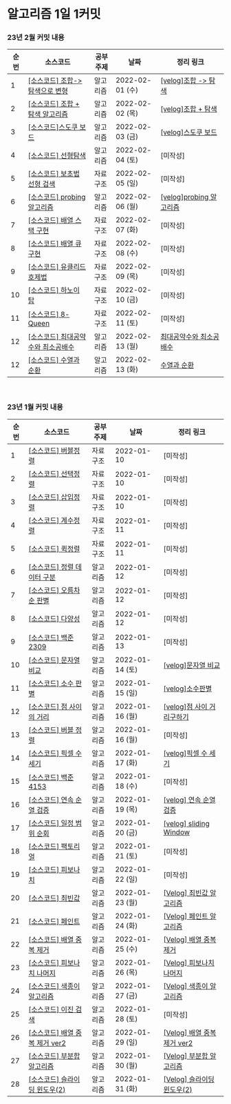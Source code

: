 # 알고리즘 1일 1커밋
### 23년 2월 커밋 내용
| 순번 | 소스코드 | 공부주제 | 날짜 | 정리 링크|
| --- | --- | --- | --- | --- |
|1| [[소스코드] 조합->탐색으로 변형](https://github.com/Tiel0043/studyRepository/blob/main/myStudy/src/algorithm/comon/chapter3/Q3H.java) | 알고리즘 | 2022-02-01 (수)|[[velog]조합 -> 탐색](https://velog.io/@rlamw2000/Java-%EC%A1%B0%ED%95%A9-%ED%83%90%EC%83%89-%EC%95%8C%EA%B3%A0%EB%A6%AC%EC%A6%98)
|2| [[소스코드] 조합 + 탐색 알고리즘](https://github.com/Tiel0043/studyRepository/blob/main/myStudy/src/algorithm/comon/chapter3/Q3I.java) | 알고리즘 | 2022-02-02 (목)|[[velog]조합 + 탐색](https://velog.io/@rlamw2000/Java-%EC%84%B8-%EC%B9%B4%EB%93%9C-%EC%95%8C%EA%B3%A0%EB%A6%AC%EC%A6%98)
|3| [[소스코드]스도쿠 보드](https://github.com/Tiel0043/studyRepository/blob/main/myStudy/src/algorithm/comon/chapter4/Q4B.java) | 알고리즘 | 2022-02-03 (금)|[[velog]스도쿠 보드](https://velog.io/@rlamw2000/Java-스도쿠-보드-알고리즘)
|4| [[소스코드] 선형탐색](https://github.com/Tiel0043/studyRepository/blob/main/myStudy/src/datastructure/search/LinearSearch.java) | 알고리즘 | 2022-02-04 (토)|[미작성]
|5| [[소스코드] 보초법 선형 검색](https://github.com/Tiel0043/studyRepository/blob/main/myStudy/src/datastructure/search/LinearSearch2.java) | 자료구조 | 2022-02-05 (일)|[미작성]
|6| [[소스코드] probing 알고리즘](https://github.com/Tiel0043/studyRepository/blob/main/myStudy/src/algorithm/comon/chapter4/Q4B.java) | 알고리즘 | 2022-02-06 (월)|[[velog]probing 알고리즘](https://velog.io/@rlamw2000/Java-Probing)
|7| [[소스코드] 배열 스택 구현](https://github.com/Tiel0043/studyRepository/blob/main/myStudy/src/datastructure/Stack.java) | 자료구조 | 2022-02-07 (화)| [미작성]
|8| [[소스코드] 배열 큐 구현](https://github.com/Tiel0043/studyRepository/blob/main/myStudy/src/datastructure/Queue.java) | 자료구조 | 2022-02-08 (수)| [미작성]
|9| [[소스코드] 유클리드 호제법](https://github.com/Tiel0043/studyRepository/blob/main/myStudy/src/datastructure/recursive/Euclidean.java) | 자료구조 | 2022-02-09 (목)| [미작성]
|10| [[소스코드] 하노이 탑](https://github.com/Tiel0043/studyRepository/blob/main/myStudy/src/datastructure/recursive/Hanoi.java) | 자료구조 | 2022-02-10 (금)| [미작성]
|11| [[소스코드] 8-Queen](https://github.com/Tiel0043/studyRepository/blob/main/myStudy/src/datastructure/recursive/Queen8.java) | 자료구조 | 2022-02-11 (토)| [미작성]
|12| [[소스코드] 최대공약수와 최소공배수](https://github.com/Tiel0043/studyRepository/blob/main/myStudy/src/algorithm/comon/chapter4/Q4C.java)| 알고리즘 | 2022-02-13 (월)| [최대공약수와 최소공배수](https://velog.io/@rlamw2000/Java-%EC%B5%9C%EB%8C%80%EA%B3%B5%EC%95%BD%EC%88%98%EC%99%80-%EC%B5%9C%EC%86%8C%EA%B3%B5%EB%B0%B0%EC%88%98)
|12| [[소스코드] 수열과 순환](https://github.com/Tiel0043/studyRepository/blob/main/myStudy/src/algorithm/comon/chapter4/Q4C.java)| 알고리즘 | 2022-02-13 (화)| [수열과 순환](https://velog.io/@rlamw2000/Java-%EC%B5%9C%EB%8C%80%EA%B3%B5%EC%95%BD%EC%88%98%EC%99%80-%EC%B5%9C%EC%86%8C%EA%B3%B5%EB%B0%B0%EC%88%98)
<br>



### 23년 1월 커밋 내용
| 순번 | 소스코드 | 공부주제 | 날짜 | 정리 링크|
| --- | --- | --- | --- | --- |
|1| [[소스코드] 버블정렬](https://github.com/Tiel0043/studyRepository/blob/main/myStudy/src/dataStructure/BubbleSort.java) | 자료구조 | 2022-01-10|[미작성]
|2| [[소스코드] 선택정렬](https://github.com/Tiel0043/studyRepository/blob/main/myStudy/src/dataStructure/SellectionSort.java) | 자료구조 | 2022-01-10|[미작성]
|3| [[소스코드] 삽입정렬](https://github.com/Tiel0043/studyRepository/blob/main/myStudy/src/dataStructure/InsertSort.java) | 자료구조 | 2022-01-10|[미작성]
|4| [[소스코드] 계수정렬](https://github.com/Tiel0043/studyRepository/blob/main/myStudy/src/dataStructure/CountingSort.java) | 자료구조 | 2022-01-11|[미작성]
|5| [[소스코드] 퀵정렬](https://github.com/Tiel0043/studyRepository/blob/main/myStudy/src/dataStructure/QuickSort.java) | 자료구조 |2022-01-11|[미작성]
|6| [[소스코드] 정렬 데이터 구분](https://github.com/Tiel0043/studyRepository/blob/main/myStudy/src/algorithm/comon/chapter2/Q2A.java) | 알고리즘 |2022-01-12|[미작성]
|7| [[소스코드] 오름차순 판별](https://github.com/Tiel0043/studyRepository/blob/main/myStudy/src/algorithm/comon/chapter2/Q2B.java) | 알고리즘 |2022-01-12|[미작성]
|8| [[소스코드] 다양성](https://github.com/Tiel0043/studyRepository/blob/main/myStudy/src/algorithm/comon/chapter2/Q2C.java) | 알고리즘 |2022-01-12|[미작성]
|9| [[소스코드] 백준2309](https://github.com/Tiel0043/studyRepository/blob/main/myStudy/src/algorithm/search/bj2309.java) | 알고리즘 | 2022-01-13|[미작성]
|10| [[소스코드] 문자열 비교](https://github.com/Tiel0043/studyRepository/blob/main/myStudy/src/algorithm/comon/chapter2/Q2D.java) | 알고리즘 |2022-01-14 (토)| [[velog]문자열 비교](https://velog.io/@rlamw2000/%EC%95%8C%EA%B3%A0%EB%A6%AC%EC%A6%98-%EB%AC%B8%EC%9E%90%EC%97%B4%EC%9D%98-%EB%B9%84%EA%B5%90revised)
|11| [[소스코드] 소수 판별](https://github.com/Tiel0043/studyRepository/blob/main/myStudy/src/algorithm/comon/chapter2/Q2E.java) | 알고리즘 |2022-01-15 (일)| [[velog]소수판별](https://velog.io/@rlamw2000/Java-%EC%86%8C%EC%88%98%EC%9D%98-%ED%8C%90%EB%B3%84)
|12| [[소스코드] 점 사이의 거리](https://github.com/Tiel0043/studyRepository/blob/main/myStudy/src/algorithm/comon/chapter2/Q2F.java) | 알고리즘 | 2022-01-16 (월)| [[velog]점 사이 거리구하기](https://velog.io/@rlamw2000/Java-%EB%91%90-%EC%A0%90-%EC%82%AC%EC%9D%B4%EC%9D%98-%EA%B1%B0%EB%A6%AC)
|13| [[소스코드] 버블 정렬](https://github.com/Tiel0043/studyRepository/blob/main/myStudy/src/algorithm/comon/chapter2/Q2G.java) | 알고리즘 |2022-01-16 (월)|[미작성]
|14| [[소스코드] 픽셀 수 세기](https://github.com/Tiel0043/studyRepository/blob/main/myStudy/src/algorithm/comon/chapter2/Q2H.java) | 알고리즘 |2022-01-17 (화)| [[velog]픽셀 수 세기](https://velog.io/@rlamw2000/Java-%ED%94%BD%EC%85%80-%EC%88%98-%EC%84%B8%EA%B8%B0)
|15|[[소스코드] 백준4153](https://github.com/Tiel0043/studyRepository/blob/main/myStudy/src/algorithm/baekjoon/Bj4153.java)| 알고리즘 |2022-01-18 (수) |[미작성]
|16| [[소스코드] 연속 순열 검증](https://github.com/Tiel0043/studyRepository/blob/main/myStudy/src/algorithm/comon/chapter2/Q2I.java) | 알고리즘 | 2022-01-19 (목)| [[velog] 연속 순열 검증](https://velog.io/@rlamw2000/Java-%ED%94%BD%EC%85%80-%EC%88%98-%EC%84%B8%EA%B8%B0)
|17| [[소스코드] 일정 범위 순회](https://github.com/Tiel0043/studyRepository/blob/main/myStudy/src/algorithm/comon/chapter2/Q2J.java) | 알고리즘 | 2022-01-20 (금)| [[velog] sliding Window](https://velog.io/@rlamw2000/Java-%EC%9E%85%EB%A0%A5-%EC%88%98%EB%A7%8C%ED%81%BC-%EC%88%9C%ED%9A%8C-%EC%95%8C%EA%B3%A0%EB%A6%AC%EC%A6%98sliding-window)
|18| [[소스코드] 팩토리얼](https://github.com/Tiel0043/studyRepository/blob/main/myStudy/src/algorithm/baekjoon/reculsion/Bj10872.java) | 알고리즘 | 2022-01-21 (토)|[미작성]
|19| [[소스코드] 피보나치](https://github.com/Tiel0043/studyRepository/blob/main/myStudy/src/algorithm/baekjoon/reculsion/Bj10870.java) | 알고리즘 |2022-01-22 (일)|[미작성]
|20| [[소스코드] 최빈값](https://github.com/Tiel0043/studyRepository/blob/main/myStudy/src/algorithm/comon/chapter3/Q3A.java) | 알고리즘 |  2022-01-23 (월)|[[Velog] 최빈값 알고리즘](https://velog.io/@rlamw2000/Java-%EC%B5%9C%EB%B9%88%EA%B0%92-%EC%95%8C%EA%B3%A0%EB%A6%AC%EC%A6%98)
|21| [[소스코드] 페인트](https://github.com/Tiel0043/studyRepository/blob/main/myStudy/src/algorithm/comon/chapter3/Q3B.java) | 알고리즘 | 2022-01-24 (화)|[[Velog] 페인트 알고리즘](https://velog.io/@rlamw2000/Java-%ED%8E%98%EC%9D%B8%ED%8A%B8-%EC%95%8C%EA%B3%A0%EB%A6%AC%EC%A6%98)
|22| [[소스코드] 배열 중복 제거](https://github.com/Tiel0043/studyRepository/blob/main/myStudy/src/algorithm/comon/chapter3/Q3C.java) | 알고리즘 | 2022-01-25 (수)|[[Velog] 배열 중복 제거](https://velog.io/@rlamw2000/Java-%EB%B0%B0%EC%97%B4-%EC%A4%91%EB%B3%B5-%EC%A0%9C%EA%B1%B0)
|23| [[소스코드] 피보나치 나머지](https://github.com/Tiel0043/studyRepository/blob/main/myStudy/src/algorithm/comon/chapter3/Q3D.java) | 알고리즘 | 2022-01-26 (목)|[[Velog] 피보나치 나머지](https://velog.io/@rlamw2000/Java-%ED%94%BC%EB%B3%B4%EB%82%98%EC%B9%98-%EB%82%98%EB%A8%B8%EC%A7%80)
|24| [[소스코드] 색종이 알고리즘](https://github.com/Tiel0043/studyRepository/blob/main/myStudy/src/algorithm/comon/chapter3/Q3E.java) | 알고리즘 | 2022-01-27 (금)|[[Velog] 색종이 알고리즘](https://velog.io/@rlamw2000/Java-%EC%83%89%EC%A2%85%EC%9D%B4-%EC%95%8C%EA%B3%A0%EB%A6%AC%EC%A6%98)
|25| [[소스코드] 이진 검색](https://github.com/Tiel0043/studyRepository/blob/main/myStudy/src/algorithm/search/BinarySearch.java)| 알고리즘 | 2022-01-28 (토)|[미작성]
|26| [[소스코드] 배열 중복 제거 ver2](https://github.com/Tiel0043/studyRepository/blob/main/myStudy/src/algorithm/comon/chapter3/Q3C.java) | 알고리즘 | 2022-01-29 (일)|[[Velog] 배열 중복 제거 ver2](https://velog.io/@rlamw2000/Java-%EB%B0%B0%EC%97%B4-%EC%A4%91%EB%B3%B5-%EC%A0%9C%EA%B1%B0)
|27| [[소스코드] 부분합 알고리즘](https://github.com/Tiel0043/studyRepository/blob/main/myStudy/src/algorithm/comon/chapter3/Q3F.java) | 알고리즘 | 2022-01-30 (월)|[[Velog] 부분합 알고리즘](https://velog.io/@rlamw2000/Java-%EB%B6%80%EB%B6%84%ED%95%A9-%EC%95%8C%EA%B3%A0%EB%A6%AC%EC%A6%98)
|28| [[소스코드] 슬라이딩 윈도우(2)](https://github.com/Tiel0043/studyRepository/blob/main/myStudy/src/algorithm/comon/chapter3/Q3G.java) | 알고리즘 | 2022-01-31 (화)|[[Velog] 슬라이딩 윈도우(2)](https://velog.io/@rlamw2000/Java-%EC%8A%AC%EB%9D%BC%EC%9D%B4%EB%94%A9-%EC%9C%88%EB%8F%84%EC%9A%B0-2)
